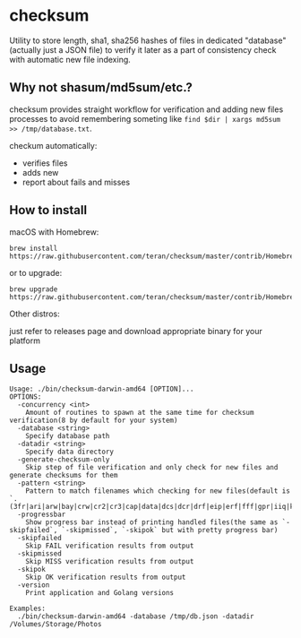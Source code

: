 checksum
========

Utility to store length, sha1, sha256 hashes of files in dedicated "database"(actually just a JSON file) to
verify it later as a part of consistency check with automatic new file indexing.

Why not shasum/md5sum/etc.?
---------------------------

checksum provides straight workflow for verification and adding new files processes
to avoid remembering someting like `find $dir | xargs md5sum >> /tmp/database.txt`.

checkum automatically:

 * verifies files
 * adds new
 * report about fails and misses

How to install
--------------

macOS with Homebrew:
```
brew install https://raw.githubusercontent.com/teran/checksum/master/contrib/Homebrew/checksum.rb
```

or to upgrade:
```
brew upgrade https://raw.githubusercontent.com/teran/checksum/master/contrib/Homebrew/checksum.rb
```

Other distros:

just refer to releases page and download appropriate binary for your platform

Usage
-----

```
Usage: ./bin/checksum-darwin-amd64 [OPTION]...
OPTIONS:
  -concurrency <int>
    Amount of routines to spawn at the same time for checksum verification(8 by default for your system)
  -database <string>
    Specify database path
  -datadir <string>
    Specify data directory
  -generate-checksum-only
    Skip step of file verification and only check for new files and generate checksums for them
  -pattern <string>
    Pattern to match filenames which checking for new files(default is `.(3fr|ari|arw|bay|crw|cr2|cr3|cap|data|dcs|dcr|drf|eip|erf|fff|gpr|iiq|k25|kdc|mdc|mef|mos|mrw|nef|nrw|obm|orf|pef|ptx|pxn|r3d|raf|raw|rwl|rw2|rwz|sr2|srf|srw|x3f)$`)
  -progressbar
    Show progress bar instead of printing handled files(the same as `-skipfailed`, `-skipmissed`, `-skipok` but with pretty progress bar)
  -skipfailed
    Skip FAIL verification results from output
  -skipmissed
    Skip MISS verification results from output
  -skipok
    Skip OK verification results from output
  -version
    Print application and Golang versions

Examples:
  ./bin/checksum-darwin-amd64 -database /tmp/db.json -datadir /Volumes/Storage/Photos
```
